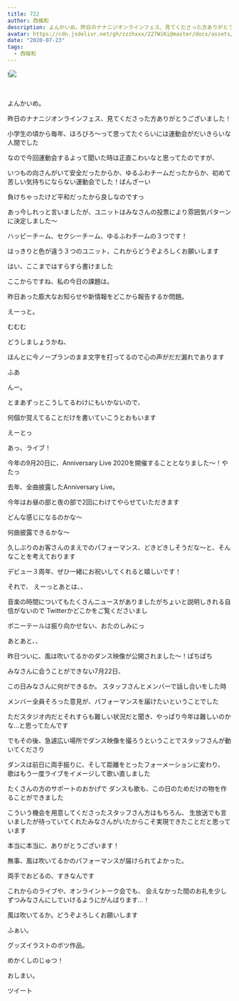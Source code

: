 ```yaml
---
title: 722
author: 西條和
description: よんかいめ。昨日のナナニジオンラインフェス、見てくださった方ありがとうございました！...
avatar: https://cdn.jsdelivr.net/gh/zzzhxxx/227WiKi@master/docs/assets/photo/avatar/nagomi.jpg
date: "2020-07-23"
tags:
  - 西條和
---
```


!![](https://cdn.jsdelivr.net/gh/zzzhxxx/227WiKi-image@master/blog-image/nagomi-2020-07-23_1.jpg)



  ﻿
















よんかいめ。



















昨日のナナニジオンラインフェス、見てくださった方ありがとうございました！


















小学生の頃から毎年、ほろびろ〜って思ってたぐらいには運動会がだいきらいな人間でした











なので今回運動会するよって聞いた時は正直こわいなと思ってたのですが、






いつもの向さんがいて安全だったからか、ゆるふわチームだったからか、初めて苦しい気持ちにならない運動会でした！ばんざーい














負けちゃったけど平和だったから良しなのですっ
















あっ今しれっと言いましたが、ユニットはみなさんの投票により雰囲気パターンに決定しました〜






ハッピーチーム、セクシーチーム、ゆるふわチームの３つです！











はっきりと色が違う３つのユニット、これからどうぞよろしくお願いします



















はい、ここまではすらすら書けました






ここからですね、私の今日の課題は。














昨日あった膨大なお知らせや新情報をどこから報告するか問題。














えーっと。













むむむ
















どうしましょうかね、

















ほんとに今ノープランのまま文字を打ってるので心の声がだだ漏れであります













ふあ








んー。













とまあずっとこうしてるわけにもいかないので、











何個か覚えてることだけを書いていこうとおもいます
















えーとっ










あっ、ライブ！








今年の9月20日に、Anniversary Live 2020を開催することとなりました〜！やたっ









去年、全曲披露したAnniversary Live。



今年はお昼の部と夜の部で2回にわけてやらせていただきます





どんな感じになるのかな〜





何曲披露できるかな〜







久しぶりのお客さんのまえでのパフォーマンス、どきどきしそうだな〜と、そんなことを考えております











デビュー３周年、ぜひ一緒にお祝いしてくれると嬉しいです！
















それで、
えーっとあとは、、






音楽の時間についてもたくさんニュースがありましたがちょいと説明しきれる自信がないので
Twitterかどこかをご覧くださいまし









ポニーテールは振り向かせない、おたのしみにっ












あとあと、、










昨日ついに、風は吹いてるかのダンス映像が公開されました〜！ぱちぱち




















みなさんに会うことができない7月22日、

この日みなさんに何ができるか。
スタッフさんとメンバーで話し合いをした時


メンバー全員そろった意見が、パフォーマンスを届けたいということでした










ただスタジオ内だとそれすらも難しい状況だと聞き、やっぱり今年は難しいのかな…と思ってたんです











でもその後、急遽広い場所でダンス映像を撮ろうということでスタッフさんが動いてくださり








ダンスは前日に両手振りに、そして距離をとったフォーメーションに変わり、
歌はもう一度ライブをイメージして歌い直しました






たくさんの方のサポートのおかげで
ダンスも歌も、この日のためだけの物を作ることができました













こういう機会を用意してくださったスタッフさん方はもちろん、
生放送でも言いましたが待っていてくれたみなさんがいたからこそ実現できたことだと思っています












本当に本当に、ありがとうございます！











無事、風は吹いてるかのパフォーマンスが届けられてよかった。






両手でおどるの、すきなんです
















これからのライブや、オンライントーク会でも、
会えなかった間のお礼を少しずつみなさんにしていけるようにがんばります…！

















風は吹いてるか。どうぞよろしくお願いします




























ふぁい。











グッズイラストのボツ作品。




























めかくしのじゅつ！






















おしまい。


ツイート



